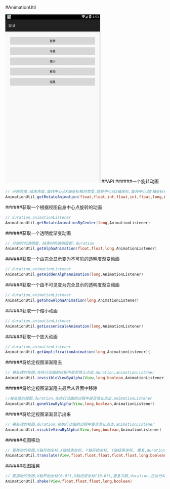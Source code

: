 #AnimationUtil
 
![](.././app/src/main/res/mipmap-xhdpi/ic_animation.gif "") 
##API
######一个旋转动画
```JAVA
// 开始角度,结束角度,旋转中心点X轴坐标相对类型,旋转中心点X轴坐标,旋转中心点Y轴坐标相对类型,旋转中心点Y轴坐标,持续时间,动画监听器
AnimationUtil.getRotateAnimation(float,float,int,float,int,float,long,AnimationListener)
```
######获取一个根据视图自身中心点旋转的动画
```JAVA
// duration,animationListener
AnimationUtil.getRotateAnimationByCenter(long,AnimationListener)
```
######获取一个透明度渐变动画
```JAVA
// 开始时的透明度，结束时的透明度都，duration
AnimationUtil.getAlphaAnimation(float,float,long,AnimationListener)
```
######获取一个由完全显示变为不可见的透明度渐变动画
```JAVA
// duration,animationListener
AnimationUtil.getHiddenAlphaAnimation(long,AnimationListener)
```
######获取一个由不可见变为完全显示的透明度渐变动画
```JAVA
// duration,animationListener
AnimationUtil.getShowAlphaAnimation(long,AnimationListener)
```
######获取一个缩小动画
```JAVA
// duration,animationListener
AnimationUtil.getLessenScaleAnimation(long,AnimationListener)
```
######获取一个放大动画
```JAVA
// duration,animationListener
AnimationUtil.getAmplificationAnimation(long,AnimationListener){
```
######将给定视图渐渐隐去
```JAVA
// 被处理的视图,在执行动画的过程中是否禁止点击,duration,animationListener
AnimationUtil.invisibleViewByAlpha(View,long,boolean,AnimationListener)
```
######将给定视图渐渐隐去最后从界面中移除
```JAVA
//被处理的视图,duration,在执行动画的过程中是否禁止点击,animationListener
AnimationUtil.goneViewByAlpha(View,long,boolean,AnimationListener)
```
######将给定视图渐渐显示出来
```JAVA
// 被处理的视图,duration,在执行动画的过程中是否禁止点击,animationListener
AnimationUtil.visibleViewByAlpha(View,long,boolean,AnimationListener)
```
######视图移动
```JAVA
// 要移动的视图,X轴开始坐标,X轴结束坐标, Y轴开始坐标, Y轴结束坐标, 重复,duration,在执行动画的过程中是否禁止点击
AnimationUtil.translate(View,float,float,float,float,float,long,boolean)
```
######视图摇晃
```JAVA
// 要摇动的视图,X轴开始坐标(0.0f),X轴结束坐标(10.0f),重复次数,duration,在执行动画的过程中是否禁止点击
AnimationUtil.shake(View,float,float,float,long,boolean)
```